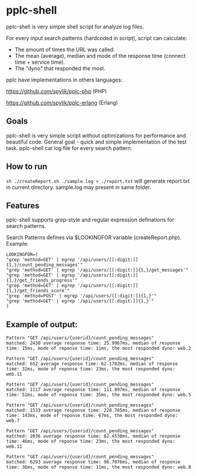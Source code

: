 pplc-shell
===

pplc-shell is very simple shell script for analyze log files.


For every input search patterns (hardcoded in script), script can calculate:

* The amount of times the URL was called.
* The mean (average), median and mode of the response time (connect time + service time).
* The "dyno" that responded the most.

pplc have implementations in others languages:

https://github.com/spylik/pplc-php (PHP)

https://github.com/spylik/pplc-erlang (Erlang)

Goals
---
pplc-shell is very simple script without optimizations for performance and beautiful code. General goal - quick and simple implementation of the test task.
pplc-shell cat log file for every search pattern. 

How to run
---
`sh ./createReport.sh ./sample.log > ./report.txt` will generate report.txt in current directory. sample.log may present in same folder.

Features
---
pplc-shell supports grep-style and regular expression definations for search patterns.

Search Patterns defines via $LOOKINGFOR variable (createReport.php). Example:
```
LOOKINGFOR=(
"grep 'method=GET' | egrep '/api/users/[[:digit:]]{1,}/count_pending_messages'"
"grep 'method=GET' | egrep '/api/users/[[:digit:]]{1,}/get_messages'"
"grep 'method=GET' | egrep '/api/users/[[:digit:]]{1,}/get_friends_progress'"
"grep 'method=GET' | egrep '/api/users/[[:digit:]]{1,}/get_friends_score'"
"grep 'method=POST' | egrep '/api/users/[[:digit:]]{1,}'"
"grep 'method=GET' | egrep '/api/users/[[:digit:]]{1,}'"
)

```
Example of output:
---
```
Pattern "GET /api/users/{userid}/count_pending_messages"
matched: 2430 average response time: 25.9967ms, median of response time: 15ms, mode of reponse time: 11ms, the most responded dyno: web.2

Pattern "GET /api/users/{userid}/count_pending_messages"
matched: 652 average response time: 62.1702ms, median of response time: 32ms, mode of reponse time: 23ms, the most responded dyno: web.11

Pattern "GET /api/users/{userid}/count_pending_messages"
matched: 1117 average response time: 111.897ms, median of response time: 51ms, mode of reponse time: 35ms, the most responded dyno: web.5

Pattern "GET /api/users/{userid}/count_pending_messages"
matched: 1533 average response time: 228.765ms, median of response time: 143ms, mode of reponse time: 67ms, the most responded dyno: web.7

Pattern "GET /api/users/{userid}/count_pending_messages"
matched: 2036 average response time: 82.4538ms, median of response time: 46ms, mode of reponse time: 23ms, the most responded dyno: web.11

Pattern "GET /api/users/{userid}/count_pending_messages"
matched: 6293 average response time: 96.7076ms, median of response time: 36ms, mode of reponse time: 11ms, the most responded dyno: web.8
```
